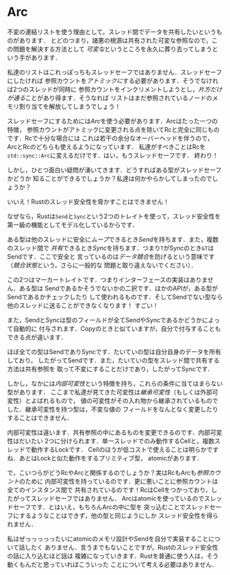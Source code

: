 # Arc

不変の連結リストを使う理由として，スレッド間でデータを共有したいというものがあります．
とどのつまり，諸悪の根源は共有された可変な参照なので，この問題を解決する方法として
*可変な*というところを永久に葬り去ってしまうという手があります．

私達のリストはこれっぽっちもスレッドセーフではありません．スレッドセーフにしたければ
参照カウントを*アトミックに*する必要があります．そうでなければ2つのスレッドが同時に
参照カウントをインクリメントしようとし，*片方だけが通る*ことがあり得ます．そうなれば
リストはまだ参照されているノードのメモリ割り当てを解放してしまうでしょう！

スレッドセーフにするためには*Arc*を使う必要があります．Arcはたった一つの特徴，
参照カウントがアトミックに変更される点を除いてRcと完全に同じものです．Rcで十分な場合には
これは若干の余分なオーバーヘッドを伴うので，ArcとRcのどちらも使えるようになっています．
私達がすべきことはRcを`std::sync::Arc`に変えるだけです．はい，もうスレッドセーフです．
終わり！

しかし，ひとつ面白い疑問が湧いてきます．どうすればある型がスレッドセーフかどうか
知ることができるでしょうか？私達は何かやらかしてしまったのでしょうか？

いいえ！Rustのスレッド安全性を脅かすことはできません！

なぜなら，Rustは`Send`と`Sync`という2つのトレイトを使って，スレッド安全性を
第一級の機能としてモデル化しているからです．

ある型は他のスレッドに安全に*ムーブ*できるとき*Send*を持ちます．また，複数のスレッド間で
*共有*できるとき*Sync*を持ちます．つまり`T`がSyncのとき`&T`はSendです．ここで安全と
言っているのは*データ競合*を防げるという意味です（*競合状態*という，さらに一般的な
問題と取り違えないでください）．

この2つはマーカートレイトです．つまりインターフェースの実装はありません．ある型は
Sendであるかそうでないかの二択です．ほかのAPIが，ある型がSendであるかチェックしたり
して使われるものです．そしてSendでない型なら他のスレッドに送ることができなくなります！
すごい！

また，SendとSyncは型のフィールドが全てSendやSyncであるかどうかによって自動的に
付与されます．Copyのときと似ていますが，自分で付与することもできる点が違います．

ほぼ全ての型はSendでありSyncです．たいていの型は自分自身のデータを所有しており，
したがってSendです．また，たいていの型をスレッド間で共有する方法は共有参照を
取って不変にすることだけであり，したがってSyncです．

しかし，なかには*内部可変性*という特徴を持ち，これらの条件に当てはまらない型があります．
ここまで私達が見てきた可変性は*継承可変性*（もしくは外部可変性）とよばれるもので，
値の可変性がその入れ物から継承されているものでした．継承可変性を持つ型は，不変な値の
フィールドをなんとなく変更したりすることはできません．

内部可変性は違います．共有参照の中にあるものを変更できるのです．内部可変性はだいたい
2つに分けられます．単一スレッドでのみ動作するCellと，複数スレッドで動作するLockです．
Cellのほうが低コストで使えることは明らかですね．あとはLockと似た動作をするプリミティブ型，
atomicがあります．

で，こいつらがどうRcやArcと関係するのでしょうか？実はRcもArcも*参照カウント*のために
内部可変性を持っているのです．更に悪いことに参照カウントは全てのインスタンス間で
共有されているのです！RcはCellをつかっており，したがってスレッドセーフではありません．
Arcはatomicを使っているのでスレッドセーフです．とはいえ，もちろんArcの中に型を
突っ込むことでスレッドセーフにするようなことはできず，他の型と同じようにしか
スレッド安全性を得られません．

私はぜっっっっったいにatomicのメモリ設計やSendを自分で実装することについて話したく
ありません．言うまでもないことですが，Rustのスレッド安全性の話に入り込むほど話は
複雑になっていきます．Rustを普通に使う人は，そう動くもんだと思っていればこういった
ことについて考える必要はありません．

